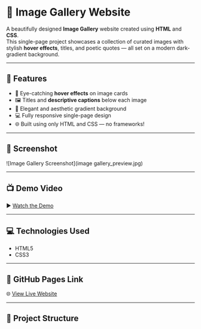 # 🌌 Image Gallery Website

A beautifully designed **Image Gallery** website created using **HTML** and **CSS**.  
This single-page project showcases a collection of curated images with stylish **hover effects**, titles, and poetic quotes — all set on a modern dark-gradient background.

---

## 🔮 Features

- 🎨 Eye-catching **hover effects** on image cards  
- 🖼️ Titles and **descriptive captions** below each image  
- 🌈 Elegant and aesthetic gradient background  
- 💻 Fully responsive single-page design  
- 🌐 Built using only HTML and CSS — no frameworks!

---

## 📸 Screenshot

![Image Gallery Screenshot](image gallery_preview.jpg)


---

## 📺 Demo Video

▶️ [Watch the Demo](https://drive.google.com/uc?export=download&id=1UDkcj6lGFi-S68SOFdC8irJMHDR5_hJj)

---

## 💻 Technologies Used

- HTML5  
- CSS3  

---

## 🚀 GitHub Pages Link

🌐 [View Live Website](https://nivetha0411.github.io/image-gallery/)

---

## 📂 Project Structure




